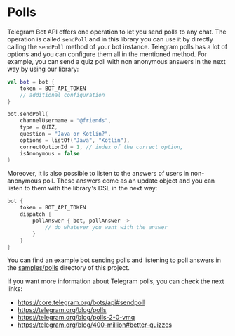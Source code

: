 # Polls

Telegram Bot API offers one operation to let you send polls to any chat. The operation is called `sendPoll` and in this library you can use it by directly calling the `sendPoll` method of your bot instance. Telegram polls has a lot of options and you can configure them all in the mentioned method. For example, you can send a quiz poll with non anonymous answers in the next way by using our library: 

```kotlin
val bot = bot {
    token = BOT_API_TOKEN
    // additional configuration
}

bot.sendPoll(
    channelUsername = "@friends", 
    type = QUIZ,
    question = "Java or Kotlin?",
    options = listOf("Java", "Kotlin"),
    correctOptionId = 1, // index of the correct option,
    isAnonymous = false 
)
```

Moreover, it is also possible to listen to the answers of users in non-anonymous poll. These answers come as an update object and you can listen to them with the library's DSL in the next way:

```kotlin
bot {
    token = BOT_API_TOKEN
    dispatch {
        pollAnswer { bot, pollAnswer ->
            // do whatever you want with the answer
        }               
    }
}
```

You can find an example bot sending polls and listening to poll answers in the [samples/polls](https://github.com/kotlin-telegram-bot/kotlin-telegram-bot/tree/master/samples/polls) directory of this project.

If you want more information about Telegram polls, you can check the next links:

* https://core.telegram.org/bots/api#sendpoll
* https://telegram.org/blog/polls
* https://telegram.org/blog/polls-2-0-vmq
* https://telegram.org/blog/400-million#better-quizzes